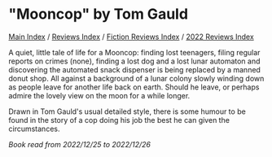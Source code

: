 # "Mooncop" by Tom Gauld

[Main Index](../../../README.md) / [Reviews Index](../../README.md) / [Fiction Reviews Index](../README.md) / [2022 Reviews Index](README.md)

A quiet, little tale of life for a Mooncop: finding lost teenagers, filing regular reports on crimes (none), finding a lost dog and a lost lunar automaton and discovering the automated snack dispenser is being replaced by a manned donut shop. All against a background of a lunar colony slowly winding down as people leave for another life back on earth. Should he leave, or perhaps admire the lovely view on the moon for a while longer.

Drawn in Tom Gauld's usual detailed style, there is some humour to be found in the story of a cop doing his job the best he can given the circumstances.

*Book read from 2022/12/25 to 2022/12/26*

